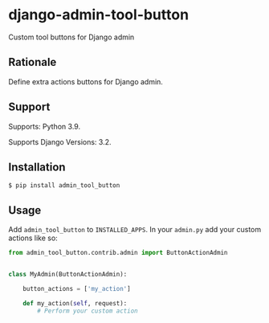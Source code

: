 # django-admin-tool-button

Custom tool buttons for Django admin

## Rationale

Define extra actions buttons for Django admin.

## Support

Supports: Python 3.9.

Supports Django Versions: 3.2.

## Installation

```shell
$ pip install admin_tool_button
```

## Usage

Add `admin_tool_button` to `INSTALLED_APPS`. In your `admin.py` add your custom actions like so:

```python
from admin_tool_button.contrib.admin import ButtonActionAdmin


class MyAdmin(ButtonActionAdmin):

    button_actions = ['my_action']

    def my_action(self, request):
        # Perform your custom action
```